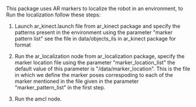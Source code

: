 This package uses AR markers to localize the robot in an environment, to Run the localization follow these steps:

1. Launch ar_kinect.launch file from ar_kinect package and specify the patterns present in the environment using the parameter "marker pattern list" see the file in data/objects_ils in ar_kinect package for format 

2. Run the ar_localization node from ar_localization package, specify the marker location file using the parameter "marker_location_list" the default value of this parameter is "/data/marker_location". This is the file in which we define the marker poses correspoding to each of the marker mentioned in the file given in the parameter "marker_pattern_list" in the first step.

3. Run the amcl node.

 
